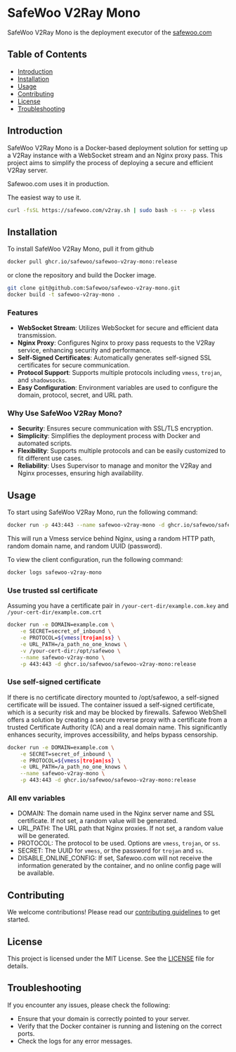 # SafeWoo V2Ray Mono

SafeWoo V2Ray Mono is the deployment executor of the [safewoo.com](https://safewoo.com)

## Table of Contents
- [Introduction](#introduction)
- [Installation](#installation)
- [Usage](#usage)
- [Contributing](#contributing)
- [License](#license)
- [Troubleshooting](#troubleshooting)

## Introduction

SafeWoo V2Ray Mono is a Docker-based deployment solution for setting up a V2Ray instance with a WebSocket stream and an Nginx proxy pass. This project aims to simplify the process of deploying a secure and efficient V2Ray server.

Safewoo.com uses it in production.

The easiest way to use it.

```bash
curl -fsSL https://safewoo.com/v2ray.sh | sudo bash -s -- -p vless
```


## Installation

To install SafeWoo V2Ray Mono, pull it from github

```bash
docker pull ghcr.io/safewoo/safewoo-v2ray-mono:release
```

or clone the repository and build the Docker image. 

```bash
git clone git@github.com:Safewoo/safewoo-v2ray-mono.git
docker build -t safewoo-v2ray-mono .
```

### Features

- **WebSocket Stream**: Utilizes WebSocket for secure and efficient data transmission.
- **Nginx Proxy**: Configures Nginx to proxy pass requests to the V2Ray service, enhancing security and performance.
- **Self-Signed Certificates**: Automatically generates self-signed SSL certificates for secure communication.
- **Protocol Support**: Supports multiple protocols including `vmess`, `trojan`, and `shadowsocks`.
- **Easy Configuration**: Environment variables are used to configure the domain, protocol, secret, and URL path.

### Why Use SafeWoo V2Ray Mono?

- **Security**: Ensures secure communication with SSL/TLS encryption.
- **Simplicity**: Simplifies the deployment process with Docker and automated scripts.
- **Flexibility**: Supports multiple protocols and can be easily customized to fit different use cases.
- **Reliability**: Uses Supervisor to manage and monitor the V2Ray and Nginx processes, ensuring high availability.

## Usage
To start using SafeWoo V2Ray Mono, run the following command:

```bash
docker run -p 443:443 --name safewoo-v2ray-mono -d ghcr.io/safewoo/safewoo-v2ray-mono:release 
```

This will run a Vmess service behind Nginx, using a random HTTP path, random domain name, and random UUID (password).

To view the client configuration, run the following command:

```bash
docker logs safewoo-v2ray-mono 
```

### Use trusted ssl certificate

Assuming you have a certificate pair in `/your-cert-dir/example.com.key` and `/your-cert-dir/example.com.crt`

```bash
docker run -e DOMAIN=example.com \
    -e SECRET=secret_of_inbound \
    -e PROTOCOL=${vmess|trojan|ss} \
    -e URL_PATH=/a_path_no_one_knows \
    -v /your-cert-dir:/opt/safewoo \
    --name safewoo-v2ray-mono \
    -p 443:443 -d ghcr.io/safewoo/safewoo-v2ray-mono:release
```

### Use self-signed certificate

If there is no certificate directory mounted to /opt/safewoo, a self-signed certificate will be issued. The container issued a self-signed certificate, which is a security risk and may be blocked by firewalls. Safewoo WebShell offers a solution by creating a secure reverse proxy with a certificate from a trusted Certificate Authority (CA) and a real domain name. This significantly enhances security, improves accessibility, and helps bypass censorship.

```bash
docker run -e DOMAIN=example.com \
    -e SECRET=secret_of_inbound \
    -e PROTOCOL=${vmess|trojan|ss} \
    -e URL_PATH=/a_path_no_one_knows \
    --name safewoo-v2ray-mono \
    -p 443:443 -d ghcr.io/safewoo/safewoo-v2ray-mono:release
```

### All env variables

- DOMAIN: The domain name used in the Nginx server name and SSL certificate. If not set, a random value will be generated.
- URL_PATH: The URL path that Nginx proxies. If not set, a random value will be generated.
- PROTOCOL: The protocol to be used. Options are `vmess`, `trojan`, or `ss`.
- SECRET: The UUID for `vmess`, or the password for `trojan` and `ss`.
- DISABLE_ONLINE_CONFIG: If set, Safewoo.com will not receive the information generated by the container, and no online config page will be available.

## Contributing
We welcome contributions! Please read our [contributing guidelines](CONTRIBUTING.md) to get started.

## License
This project is licensed under the MIT License. See the [LICENSE](LICENSE) file for details.

## Troubleshooting
If you encounter any issues, please check the following:

- Ensure that your domain is correctly pointed to your server.
- Verify that the Docker container is running and listening on the correct ports.
- Check the logs for any error messages.